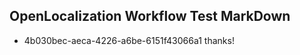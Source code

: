 ## OpenLocalization Workflow Test MarkDown
* 4b030bec-aeca-4226-a6be-6151f43066a1 thanks!

<!--HONumber=Sep16_HO1-->


